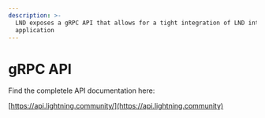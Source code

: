 ```yaml
---
description: >-
  LND exposes a gRPC API that allows for a tight integration of LND into your
  application
---
```


# gRPC API

Find the completele API documentation here:

[https://api.lightning.community/](https://api.lightning.community)
